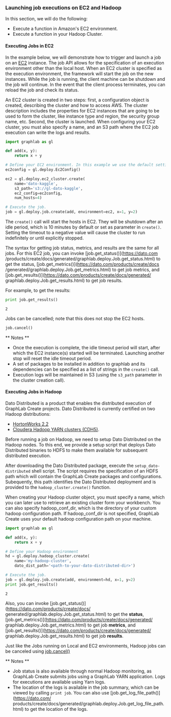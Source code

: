 ### Launching job executions on EC2 and Hadoop

In this section, we will do the following:

- Execute a function in Amazon's EC2 environment.
- Execute a function in your Hadoop Cluster.

#### Executing Jobs in EC2

In the example below, we will demonstrate how to trigger and launch a job on an
[EC2](http://aws.amazon.com/ec2/) instance. The job API allows for the specification
of an execution environment other than the local host. When an EC2 cluster is
specified as the execution environment, the framework will start the job on the
new instances. While the job is running, the client machine can be shutdown and
the job will continue. In the event that the client process terminates, you can
reload the job and check its status.

An EC2 cluster is created in two steps: first, a configuration object is created,
describing the cluster and how to access AWS. The cluster description includes the properties for EC2 instances that are going to be used to form the cluster, like instance type and region, the security group name, etc. Second, the cluster is launched.
When configuring your EC2 cluster, you must also specify a name, and an S3 path where
the EC2 job execution can write the logs and results. 

```python
import graphlab as gl

def add(x, y):
    return x + y

# Define your EC2 environment. In this example we use the default settings.
ec2config = gl.deploy.Ec2Config()

ec2 = gl.deploy.ec2_cluster.create(
    name='dato-kaggle',
    s3_path='s3://gl-dato-kaggle',
    ec2_config=ec2config,
    num_hosts=4)

# Execute the job.
job = gl.deploy.job.create(add, environment=ec2, x=1, y=2)
```

The `create()` call will start the hosts in EC2. They will be shutdown after
an idle period, which is 10 minutes by default or set as parameter in
`create()`. Setting the timeout to a negative value will cause the cluster
to run indefinitely or until explicitly stopped.

The syntax for getting job status, metrics, and results are the same
for all jobs. For this EC2 job, you can invoke [job.get_status()](https://dato.com
/products/create/docs/generated/graphlab.deploy.Job.get_status.html)
to get the status, [job.get_metrics()](https://dato.com/products/create/docs
/generated/graphlab.deploy.Job.get_metrics.html) to get job metrics, and 
[job.get_results()](https://dato.com/products/create/docs/generated/
graphlab.deploy.Job.get_results.html) to get job results. 

For example, to get the results:
```python
print job.get_results()
```
```
2
```

Jobs can be cancelled; note that this does not stop the EC2 hosts.
```python
job.cancel()
```


** Notes **

- Once the execution is complete, the idle timeout period will start,
after which the EC2 instance(s) started will be terminated. Launching
another stop will reset the idle timeout period.
- A set of packages to be installed in addition to graphlab and its
dependencies can be specified as a list of strings in the `create()` call.
- Execution logs will be maintained in S3 (using the `s3_path`
  parameter in the cluster creation call). 

#### Executing Jobs in Hadoop

Dato Distributed is a product that enables the distributed execution of
GraphLab Create projects. Dato Distributed is currently certified on two
Hadoop distributions:

- [HortonWorks 2.2](http://hortonworks.com/blog/announcing-hdp-2-2/)
- [Cloudera Hadoop YARN clusters (CDH5)](http://www.cloudera.com/content/cloudera/en/products-and-services/cdh.html).

Before running a job on Hadoop, we need to setup Dato Distributed on the Hadoop
nodes. To this end, we provide a setup script that deploys Dato Distributed
binaries to HDFS to make them available for subsequent distributed execution.

After downloading the Dato Distributed package, execute the `setup_dato-distributed`
shell script. The script requires the specification of an HDFS path which will
contain the GraphLab Create packages and configurations. Subequently, this path
identifies the Dato Distributed deployment and is provided to the `hadoop_cluster.create()`
function.

When creating your Hadoop cluster object, you must specify a name, which you can later
use to retrieve an existing cluster form your workbench.
You can also specify hadoop_conf_dir, which is the directory of your custom hadoop
configuration path. If hadoop_conf_dir is not specified, GraphLab Create uses your
default hadoop configuration path on your machine.

```python
import graphlab as gl

def add(x, y):
    return x + y

# Define your Hadoop environment
hd = gl.deploy.hadoop_cluster.create(
    name='my-hadoop-cluster',
    dato_dist_path='<path-to-your-dato-distributed-dir>')

# Execute the job.
job = gl.deploy.job.create(add, environment=hd, x=1, y=2)
print job.get_results()
```
```
2
```

Also, you can invoke [job.get_status()](https://dato.com/products/create/docs/
generated/graphlab.deploy.Job.get_status.html) to get the **status**, 
[job.get_metrics()](https://dato.com/products/create/docs/generated/
graphlab.deploy.Job.get_metrics.html) to get job **metrics**, and 
[job.get_results()](https://dato.com/products/create/docs/generated/
graphlab.deploy.Job.get_results.html) to get job **results**. 

Just like the Jobs running on Local and EC2 environments, Hadoop jobs can be canceled using
[job.cancel()](https://dato.com/products/create/docs/generated/graphlab.deploy.Job.cancel.html)

** Notes **

- Job status is also available through normal Hadoop monitoring, as
  GraphLab Create submits jobs using a GraphLab YARN application. Logs for
  executions are available using Yarn logs. 
- The location of the logs is available in the job summary, which can be viewed 
  by calling `print job`. You can also use [job.get_log_file_path()](https://dato.com/
  products/create/docs/generated/graphlab.deploy.Job.get_log_file_path.html) to get the location of the logs.


